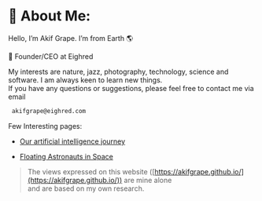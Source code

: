 # 🌌 About Me:

Hello, I’m Akif Grape. I’m from Earth 🌎

🔭 Founder/CEO at Eighred<br>

My interests are nature, jazz, photography, technology, science and software. I am always keen to learn new things.<br> If you have any questions or suggestions, please feel free to contact me via email

```bash
 akifgrape@eighred.com
```

Few Interesting pages:

-   [Our artificial intelligence journey](https://akifgrape.github.io/blog/aijourney/)

-   [Floating Astronauts in Space](https://akifgrape.github.io/blog/astronauts/)

> The views expressed on this website ([https://akifgrape.github.io/](https://akifgrape.github.io/)) are mine alone<br> and are based on my own research.
